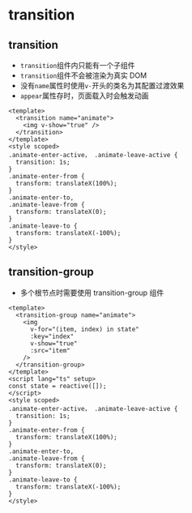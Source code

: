 # transition

## transition

- `transition`组件内只能有一个子组件
- `transition`组件不会被渲染为真实 DOM
- 没有`name`属性时使用`v-`开头的类名为其配置过渡效果
- `appear`属性存时，页面载入时会触发动画

```vue
<template>
  <transition name="animate">
    <img v-show="true" />
  </transition>
</template>
<style scoped>
.animate-enter-active， .animate-leave-active {
  transition: 1s;
}
.animate-enter-from {
  transform: translateX(100%);
}
.animate-enter-to,
.animate-leave-from {
  transform: translateX(0);
}
.animate-leave-to {
  transform: translateX(-100%);
}
</style>
```

## transition-group

- 多个根节点时需要使用 transition-group 组件

```vue
<template>
  <transition-group name="animate">
    <img
      v-for="(item, index) in state"
      :key="index"
      v-show="true"
      :src="item"
    />
  </transition-group>
</template>
<script lang="ts" setup>
const state = reactive([]);
</script>
<style scoped>
.animate-enter-active， .animate-leave-active {
  transition: 1s;
}
.animate-enter-from {
  transform: translateX(100%);
}
.animate-enter-to,
.animate-leave-from {
  transform: translateX(0);
}
.animate-leave-to {
  transform: translateX(-100%);
}
</style>
```

